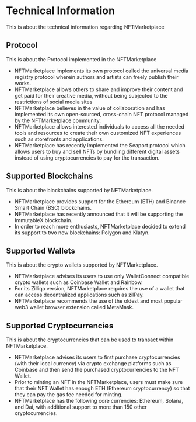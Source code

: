 # Technical Information

This is about the technical information regarding NFTMarketplace

## Protocol

This is about the Protocol implemented in the NFTMarketplace

- NFTMarketplace implements its own protocol called the universal media registry protocol wherein authors and artists can freely publish their works.
- NFTMarketplace allows others to share and improve their content and get paid for their creative media, without being subjected to the restrictions of social media sites
- NFTMarketplace believes in the value of collaboration and has implemented its own open-sourced, cross-chain NFT protocol managed by the NFTMarketplace community.
- NFTMarketplace allows interested individuals to access all the needed tools and resources to create their own customized NFT experiences such as storefronts and applications.
- NFTMarketplace has recently implemented the Seaport protocol which allows users to buy and sell NFTs by bundling different digital assets instead of using cryptocurrencies to pay for the transaction.

## Supported Blockchains

This is about the blockchains supported by NFTMarketplace.

- NFTMarketplace provides support for the Ethereum (ETH) and Binance Smart Chain (BSC) blockchains.
- NFTMarketplace has recently announced that it will be supporting the ImmutableX blockchain.
- In order to reach more enthusiasts, NFTMarketplace decided to extend its support to two new blockchains: Polygon and Klatyn.

## Supported Wallets

This is about the crypto wallets supported by NFTMarketplace.

- NFTMarketplace advises its users to use only WalletConnect compatible crypto wallets such as Coinbase Wallet and Rainbow.
- For its Zilliqa version, NFTMarketplace requires the use of a wallet that can access decentralized applications such as zilPay.
- NFTMarketplace recommends the use of the oldest and most popular web3 wallet browser extension called MetaMask.

## Supported Cryptocurrencies

This is about the cryptocurrencies that can be used to transact within NFTMarketplace.

- NFTMarketplace advises its users to first purchase cryptocurrencies (with their local currency) via crypto exchange platforms such as Coinbase and then send the purchased cryptocurrencies to the NFT Wallet.
- Prior to minting an NFT in the NFTMarketplace, users must make sure that their NFT Wallet has enough ETH (Ethereum cryptocurrency) so that they can pay the gas fee needed for minting.
- NFTMarketplace has the following core currencies: Ethereum, Solana, and Dai, with additional support to more than 150 other cryptocurrencies.